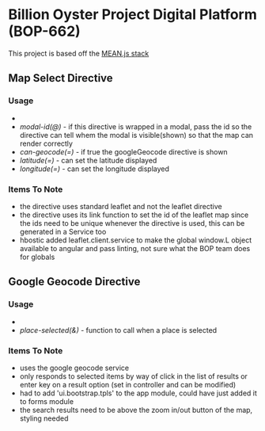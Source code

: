# Billion Oyster Project Digital Platform (BOP-662)

This project is based off the <a href="http://meanjs.org/">MEAN.js stack</a> 

## Map Select Directive
### Usage
* <map-select modal-id="modal-map-sample{{$index}}" can-geocode="true" latitude="sample.locationOfWaterSample.latitude" longitude="sample.locationOfWaterSample.longitude"></map-select>
* *modal-id(@)* - if this directive is wrapped in a modal, pass the id so the directive can tell whem the modal is visible(shown) so that the map can render correctly
* *can-geocode(=)* - if true the googleGeocode directive is shown
* *latitude(=)* - can set the latitude displayed
* *longitude(=)* - can set the longitude displayed


### Items To Note
* the directive uses standard leaflet and not the leaflet directive
* the directive uses its link function to set the id of the leaflet map since the ids need to be unique whenever the directive is used, this can be generated in a Service too
* hbostic added leaflet.client.service to make the global window.L object available to angular and pass linting, not sure what the BOP team does for globals  

## Google Geocode Directive
### Usage
* <google-geocode place-selected="vm.placeSelected"></google-geocode>
* *place-selected(&)* - function to call when a place is selected 


### Items To Note
* uses the google geocode service
* only responds to selected items by way of click in the list of results or enter key on a result option (set in controller and can be modified)
* had to add 'ui.bootstrap.tpls' to the app module, could have just added it to forms module
* the search results need to be above the zoom in/out button of the map, styling needed
